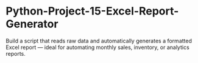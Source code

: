 # Python-Project-15-Excel-Report-Generator
Build a script that reads raw data and automatically generates a formatted Excel report — ideal for automating monthly sales, inventory, or analytics reports.
